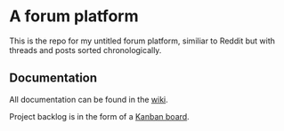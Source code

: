 # A forum platform

This is the repo for my untitled forum platform, similiar to Reddit but with threads and posts sorted chronologically.

## Documentation

All documentation can be found in the [wiki](https://gitlab.lnu.se/1dv430/student/ak222ye/project/-/wikis/home).

Project backlog is in the form of a [Kanban board](https://gitlab.lnu.se/1dv430/student/ak222ye/project/-/boards).
